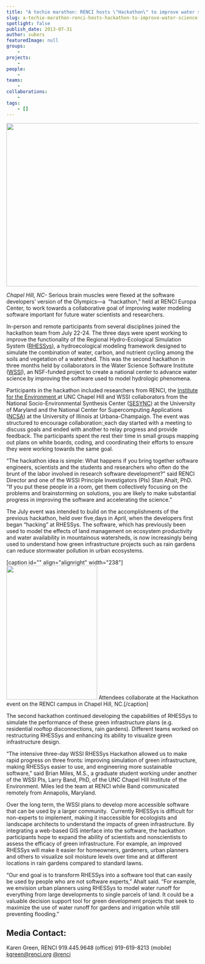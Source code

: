 ```yaml
---
title: "A techie marathon: RENCI hosts \"Hackathon\" to improve water science software"
slug: a-techie-marathon-renci-hosts-hackathon-to-improve-water-science-software
spotlight: false
publish_date: 2013-07-31
author: subers
featuredImage: null
groups:
    - 
projects:
    - 
people:
    - 
teams: 
    - 
collaborations:
    - 
tags:
    - []
---
```

<img class="alignnone" title="RENCI Hackathon 2.0" alt="" src="http://farm4.staticflickr.com/3680/9407353027_02508f15b0_z.jpg" width="640" height="427" />

<em>Chapel Hill, NC- </em>Serious brain muscles were flexed at the software developers’ version of the Olympics—a  “hackathon,” held at RENCI Europa Center, to work towards a collaborative goal of improving water modeling software important for future water scientists and researchers.

<!--more-->In-person and remote participants from several disciplines joined the hackathon team from July 22-24. The three days were spent working to improve the functionality of the Regional Hydro-Ecological Simulation System (<a href="http://fiesta.bren.ucsb.edu/~rhessys/">RHESSys</a>), a hydroecological modeling framework designed to simulate the combination of water, carbon, and nutrient cycling among the soils and vegetation of a watershed. This was the second hackathon in three months held by collaborators in the Water Science Software Institute (<a href="http://www.renci.org/focus-areas/environmental-research/water-science-software-institute">WSSI</a>), an NSF-funded project to create a national center to advance water science by improving the software used to model hydrologic phenomena.

Participants in the hackathon included researchers from RENCI, the <a href="http://www.ie.unc.edu">Institute for the Environment </a>at UNC Chapel Hill and WSSI collaborators from the National Socio-Environmental Synthesis Center (<a href="http://www.sesync.org">SESYNC</a>) at the University of Maryland and the National Center for Supercomputing Applications (<a href="http://www.ncsa.illinois.edu">NCSA</a>) at the University of Illinois at Urbana-Champaign. The event was structured to encourage collaboration:<ins cite="mailto:Brian%20Miles" datetime="2013-07-24T15:38"> </ins>each day started with a meeting to discuss goals and ended with another to relay progress and provide feedback. The participants spent the rest their time in small groups mapping out plans on white boards, coding, and coordinating their efforts to ensure they were working towards the same goal.

“The hackathon idea is simple: What happens if you bring together software engineers, scientists and the students and researchers who often do the brunt of the labor involved in research software development?” said RENCI Director and one of the WSSI Principle Investigators (PIs) Stan Ahalt, PhD. “If you put these people in a room, get them collectively focusing on the problems and brainstorming on solutions, you are likely to make substantial progress in improving the software and accelerating the science.”

The July event was intended to build on the accomplishments of the previous hackathon, held over five<ins cite="mailto:Karen%20Green" datetime="2013-07-23T16:21"> </ins>days in April, when the developers first began “hacking” at RHESSys. The software, which has previously been used to model the effects of land management on ecosystem productivity and water availability in mountainous watersheds, is now increasingly being used to understand how green infrastructure projects such as rain gardens can reduce stormwater pollution in urban ecosystems.

[caption id="" align="alignright" width="238"]<img class=" " title="RENCI Hackathon 2.0" alt="" src="http://farm8.staticflickr.com/7331/9410113118_c3cf978c85.jpg" width="238" height="350" /> Attendees collaborate at the Hackathon event on the RENCI campus in Chapel Hill, NC.[/caption]

The second hackathon continued developing the capabilities of RHESSys to simulate the performance of these green infrastructure plans (e.g. residential rooftop disconnections, rain gardens). Different teams worked on restructuring RHESSys and enhancing its ability to visualize green infrastructure design.

“The intensive three-day WSSI RHESSys Hackathon allowed us to make rapid progress on three fronts: improving simulation of green infrastructure, making RHESSys easier to use, and engineering more sustainable software,” said Brian Miles, M.S., a graduate student working under another of the WSSI PIs, Larry Band, PhD, of the UNC Chapel Hill Institute of the Environment. Miles led the team at RENCI while Band communicated remotely from Annapolis, Maryland.

Over the long term, the WSSI plans to develop more accessible software that can be used by a larger community.  Currently RHESSys is difficult for non-experts to implement, making it inaccessible for ecologists and landscape architects to understand the impacts of green infrastructure. By integrating a web-based GIS interface into the software, the hackathon participants hope to expand the ability of scientists and nonscientists to assess the efficacy of green infrastructure. For example, an improved RHESSys will make it easier for homeowners, gardeners, urban planners and others to visualize soil moisture levels over time and at different locations in rain gardens compared to standard lawns.

“Our end goal is to transform RHESSys into a software tool that can easily be used by people who are not software experts,” Ahalt said. “For example, we envision urban planners using RHESSys to model water runoff for everything from large developments to single parcels of land. It could be a valuable decision support tool for green development projects that seek to maximize the use of water runoff for gardens and irrigation while still preventing flooding.”
<h2>Media Contact:</h2>
Karen Green, RENCI
919.445.9648 (office)
919-619-8213 (mobile)
<a href="mailto:kgreen@renci.org">kgreen@renci.org</a>
<a href="http://twitter.com/renci" target="_blank">@renci</a>
